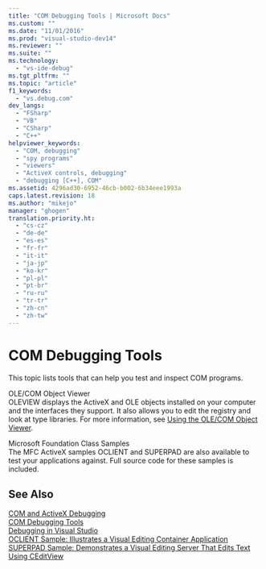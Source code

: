 ```yaml
---
title: "COM Debugging Tools | Microsoft Docs"
ms.custom: ""
ms.date: "11/01/2016"
ms.prod: "visual-studio-dev14"
ms.reviewer: ""
ms.suite: ""
ms.technology: 
  - "vs-ide-debug"
ms.tgt_pltfrm: ""
ms.topic: "article"
f1_keywords: 
  - "vs.debug.com"
dev_langs: 
  - "FSharp"
  - "VB"
  - "CSharp"
  - "C++"
helpviewer_keywords: 
  - "COM, debugging"
  - "spy programs"
  - "viewers"
  - "ActiveX controls, debugging"
  - "debugging [C++], COM"
ms.assetid: 4296ad30-6952-46cb-b002-6b34eee1993a
caps.latest.revision: 18
ms.author: "mikejo"
manager: "ghogen"
translation.priority.ht: 
  - "cs-cz"
  - "de-de"
  - "es-es"
  - "fr-fr"
  - "it-it"
  - "ja-jp"
  - "ko-kr"
  - "pl-pl"
  - "pt-br"
  - "ru-ru"
  - "tr-tr"
  - "zh-cn"
  - "zh-tw"
---
```

# COM Debugging Tools
This topic lists tools that can help you test and inspect COM programs.  
  
 OLE/COM Object Viewer  
 OLEVIEW displays the ActiveX and OLE objects installed on your computer and the interfaces they support. It also allows you to edit the registry and look at type libraries. For more information, see [Using the OLE/COM Object Viewer](/visual-cpp/data/ado-rdo/using-the-ole-com-object-viewer).  
  
 Microsoft Foundation Class Samples  
 The MFC ActiveX samples OCLIENT and SUPERPAD are also available to test your applications against. Full source code for these samples is included.  
  
## See Also  
 [COM and ActiveX Debugging](../debugger/com-and-activex-debugging.md)   
 [COM Debugging Tools](../debugger/com-debugging-tools.md)   
 [Debugging in Visual Studio](../debugger/debugging-in-visual-studio.md)   
 [OCLIENT Sample: Illustrates a Visual Editing Container Application](http://msdn.microsoft.com/en-us/8cd5c234-9a4e-4934-8f5d-bac189ad92c4)   
 [SUPERPAD Sample: Demonstrates a Visual Editing Server That Edits Text Using CEditView](http://msdn.microsoft.com/en-us/7b14e975-d986-4e6a-8289-226485cfcb72)